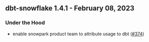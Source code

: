 ## dbt-snowflake 1.4.1 - February 08, 2023

### Under the Hood

- enable snowpark product team to attribute usage to dbt ([#374](https://github.com/dbt-labs/dbt-snowflake/issues/374))
